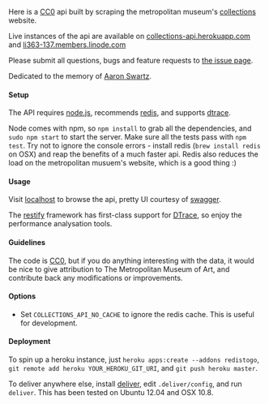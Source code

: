 Here is a [CC0][] api built by scraping the metropolitan museum's [collections][] website.

Live instances of the api are available on [collections-api.herokuapp.com][] and [li363-137.members.linode.com][]

Please submit all questions, bugs and feature requests to [the issue page][].

Dedicated to the memory of [Aaron Swartz][].

#### Setup
  
  The API requires [node.js][], recommends [redis][], and supports [dtrace][].

  Node comes with npm, so `npm install` to grab all the dependencies, and `sudo npm start` to start the server. Make sure all the tests pass with `npm test`. Try not to ignore the console errors - install redis (`brew install redis` on OSX) and reap the benefits of a much faster api. Redis also reduces the load on the metropolitan musuem's website, which is a good thing :)

#### Usage

  Visit [localhost][localhost] to browse the api, pretty UI courtesy of [swagger][swagger].

  The [restify][restify] framework has first-class support for [DTrace][dtrace], so enjoy the performance analysation tools.

#### Guidelines

  The code is [CC0][], but if you do anything interesting with the data, it would be nice to give attribution to The Metropolitan Museum of Art, and contribute back any modifications or improvements.

#### Options

  * Set `COLLECTIONS_API_NO_CACHE` to ignore the redis cache. This is useful for development.

#### Deployment

  To spin up a heroku instance, just `heroku apps:create --addons redistogo`, `git remote add heroku YOUR_HEROKU_GIT_URI`, and `git push heroku master`.

  To deliver anywhere else, install [deliver][], edit `.deliver/config`, and run `deliver`. This has been tested on Ubuntu 12.04 and OSX 10.8.

[CC0]: http://creativecommons.org/publicdomain/zero/1.0
[collections]: http://www.metmuseum.org/collections
[collections-api.herokuapp.com]: http://collections-api.herokuapp.com
[li363-137.members.linode.com]: http://li363-137.members.linode.com
[the issue page]: https://github.com/jedahan/collections-api/issues
[Aaron Swartz]: http://en.wikipedia.org/wiki/Aaron_Swartz

[node.js]: http://nodejs.org
[redis]: http://redis.io
[dtrace]: http://mcavage.github.com/node-restify/#DTrace

[localhost]: http://localhost
[swagger]: http://swagger.wordnik.com
[restify]: http://mcavage.github.com/node-restify

[deliver]: https://github.com/gerhard/deliver
[linode instance]: http://li363-137.members.linode.com